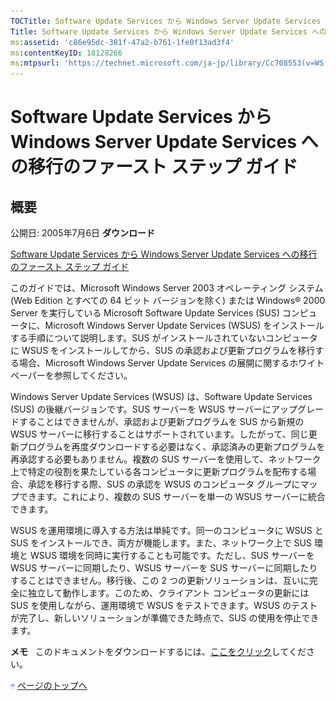 ```yaml
---
TOCTitle: Software Update Services から Windows Server Update Services への移行のファースト ステップ ガイド
Title: Software Update Services から Windows Server Update Services への移行のファースト ステップ ガイド
ms:assetid: 'c86e95dc-381f-47a2-b761-1fe0f13ad3f4'
ms:contentKeyID: 18128266
ms:mtpsurl: 'https://technet.microsoft.com/ja-jp/library/Cc708553(v=WS.10)'
---
```


Software Update Services から Windows Server Update Services への移行のファースト ステップ ガイド
=================================================================================================

概要
----

公開日: 2005年7月6日
**ダウンロード**

[Software Update Services から Windows Server Update Services への移行のファースト ステップ ガイド](https://www.microsoft.com/download/details.aspx?familyid=150e795e-ae32-4d47-a6b8-e01f918aae93&displaylang=ja)

このガイドでは、Microsoft Windows Server 2003 オペレーティング システム (Web Edition とすべての 64 ビット バージョンを除く) または Windows® 2000 Server を実行している Microsoft Software Update Services (SUS) コンピュータに、Microsoft Windows Server Update Services (WSUS) をインストールする手順について説明します。SUS がインストールされていないコンピュータに WSUS をインストールしてから、SUS の承認および更新プログラムを移行する場合、Microsoft Windows Server Update Services の展開に関するホワイト ペーパーを参照してください。

Windows Server Update Services (WSUS) は、Software Update Services (SUS) の後継バージョンです。SUS サーバーを WSUS サーバーにアップグレードすることはできませんが、承認および更新プログラムを SUS から新規の WSUS サーバーに移行することはサポートされています。したがって、同じ更新プログラムを再度ダウンロードする必要はなく、承認済みの更新プログラムを再承認する必要もありません。複数の SUS サーバーを使用して、ネットワーク上で特定の役割を果たしている各コンピュータに更新プログラムを配布する場合、承認を移行する際、SUS の承認を WSUS のコンピュータ グループにマップできます。これにより、複数の SUS サーバーを単一の WSUS サーバーに統合できます。

WSUS を運用環境に導入する方法は単純です。同一のコンピュータに WSUS と SUS をインストールでき、両方が機能します。また、ネットワーク上で SUS 環境と WSUS 環境を同時に実行することも可能です。ただし、SUS サーバーを WSUS サーバーに同期したり、WSUS サーバーを SUS サーバーに同期したりすることはできません。移行後、この 2 つの更新ソリューションは、互いに完全に独立して動作します。このため、クライアント コンピュータの更新には SUS を使用しながら、運用環境で WSUS をテストできます。WSUS のテストが完了し、新しいソリューションが準備できた時点で、SUS の使用を停止できます。

**メモ**   このドキュメントをダウンロードするには、[ここをクリック](https://www.microsoft.com/download/details.aspx?familyid=150e795e-ae32-4d47-a6b8-e01f918aae93&displaylang=ja)してください。

![](images/Cc708553.arrow_px_up(ja-jp,WS.10).gif) [ページのトップへ](#ctl00_rs1_eb1_panel1)
